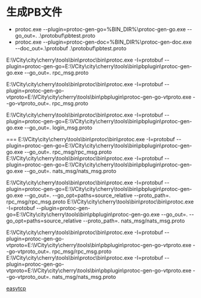 # 生成PB文件
- protoc.exe --plugin=protoc-gen-go=%BIN_DIR%\protoc-gen-go.exe --go_out=. .\protobuf\pbtest.proto
- protoc.exe --plugin=protoc-gen-doc=%BIN_DIR%\protoc-gen-doc.exe --doc_out=.\protobuf .\protobuf\pbtest.proto












E:\VCity\city\cherry\tools\bin\protoc\bin\protoc.exe -I=protobuf --plugin=protoc-gen-go=E:\VCity\city\cherry\tools\bin\pbplugin\protoc-gen-go.exe  --go_out=. rpc_msg.proto

E:\VCity\city\cherry\tools\bin\protoc\bin\protoc.exe -I=protobuf --plugin=protoc-gen-go-vtproto=E:\VCity\city\cherry\tools\bin\pbplugin\protoc-gen-go-vtproto.exe  --go-vtproto_out=. rpc_msg.proto


E:\VCity\city\cherry\tools\bin\protoc\bin\protoc.exe -I=protobuf --plugin=protoc-gen-go=E:\VCity\city\cherry\tools\bin\pbplugin\protoc-gen-go.exe  --go_out=. login_msg.proto


===
 E:\VCity\city\cherry\tools\bin\protoc\bin\protoc.exe -I=protobuf --plugin=protoc-gen-go=E:\VCity\city\cherry\tools\bin\pbplugin\protoc-gen-go.exe  --go_out=. rpc_msg/rpc_msg.proto
 E:\VCity\city\cherry\tools\bin\protoc\bin\protoc.exe -I=protobuf --plugin=protoc-gen-go=E:\VCity\city\cherry\tools\bin\pbplugin\protoc-gen-go.exe  --go_out=. nats_msg/nats_msg.proto



E:\VCity\city\cherry\tools\bin\protoc\bin\protoc.exe -I=protobuf --plugin=protoc-gen-go=E:\VCity\city\cherry\tools\bin\pbplugin\protoc-gen-go.exe  --go_out=.   --go_opt=paths=source_relative --proto_path=. rpc_msg/rpc_msg.proto
E:\VCity\city\cherry\tools\bin\protoc\bin\protoc.exe -I=protobuf --plugin=protoc-gen-go=E:\VCity\city\cherry\tools\bin\pbplugin\protoc-gen-go.exe  --go_out=.   --go_opt=paths=source_relative --proto_path=. nats_msg/nats_msg.proto


E:\VCity\city\cherry\tools\bin\protoc\bin\protoc.exe -I=protobuf --plugin=protoc-gen-go-vtproto=E:\VCity\city\cherry\tools\bin\pbplugin\protoc-gen-go-vtproto.exe  --go-vtproto_out=.    rpc_msg/rpc_msg.proto
E:\VCity\city\cherry\tools\bin\protoc\bin\protoc.exe -I=protobuf --plugin=protoc-gen-go-vtproto=E:\VCity\city\cherry\tools\bin\pbplugin\protoc-gen-go-vtproto.exe  --go-vtproto_out=.    nats_msg/nats_msg.proto


[easytcp](https://github.com/DarthPestilane/easytcp)